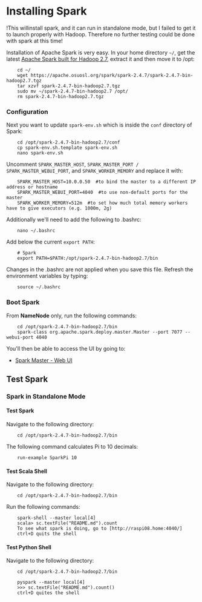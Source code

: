 # Installing Spark

!This willinstall spark, and it can run in standalone mode, but I failed to get it to launch properly with Hadoop. Therefore no further testing could be done with spark at this time!


Installation of Apache Spark is very easy. In your home directory `~/`, get the latest [Apache Spark built for Hadoop 2.7](https://spark.apache.org/downloads.html), extract it and then move it to /opt:
```console
    cd ~/
    wget https://apache.osuosl.org/spark/spark-2.4.7/spark-2.4.7-bin-hadoop2.7.tgz
    tar xzvf spark-2.4.7-bin-hadoop2.7.tgz
    sudo mv ~/spark-2.4.7-bin-hadoop2.7 /opt/
    rm spark-2.4.7-bin-hadoop2.7.tgz
```

### Configuration

Next you want to update `spark-env.sh` which is inside the `conf` directory of Spark:
```console
    cd /opt/spark-2.4.7-bin-hadoop2.7/conf
    cp spark-env.sh.template spark-env.sh
    nano spark-env.sh
```

Uncomment `SPARK_MASTER_HOST`, `SPARK_MASTER_PORT / SPARK_MASTER_WEBUI_PORT`, and `SPARK_WORKER_MEMORY` and replace it with:

```console
    SPARK_MASTER_HOST=10.0.0.50  #to bind the master to a different IP address or hostname
    SPARK_MASTER_WEBUI_PORT=4040  #to use non-default ports for the master
    SPARK_WORKER_MEMORY=512m  #to set how much total memory workers have to give executors (e.g. 1000m, 2g)
```

Additionally we'll need to add the following to .bashrc:
```console
    nano ~/.bashrc
```

Add below the current `export PATH`:
```console
    # Spark
    export PATH=$PATH:/opt/spark-2.4.7-bin-hadoop2.7/bin
```

Changes in the .bashrc are not applied when you save this file. Refresh the environment variables by typing:
```console
    source ~/.bashrc
```

### Boot Spark

From **NameNode** only, run the following commands:
```console
    cd /opt/spark-2.4.7-bin-hadoop2.7/bin
    spark-class org.apache.spark.deploy.master.Master --port 7077 --webui-port 4040
```

You'll then be able to access the UI by going to:

- [Spark Master - Web UI](http://192.168.1.58:4040/)


## Test Spark

### Spark in Standalone Mode

#### Test Spark

Navigate to the following directory:
```console
    cd /opt/spark-2.4.7-bin-hadoop2.7/bin
```

The following command calculates Pi to 10 decimals:
```console
    run-example SparkPi 10
```

#### Test Scala Shell

Navigate to the following directory:
```console
    cd /opt/spark-2.4.7-bin-hadoop2.7/bin
```

Run the following commands:
```console
    spark-shell --master local[4]
    scala> sc.textFile("README.md").count
    To see what spark is doing, go to [http://raspi08.home:4040/]
    ctrl+D quits the shell
```

#### Test Python Shell

Navigate to the following directory:
```console
    cd /opt/spark-2.4.7-bin-hadoop2.7/bin

    pyspark --master local[4]
    >>> sc.textFile("README.md").count()
    ctrl+D quites the shell
```

